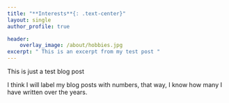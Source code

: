 ```yaml
---
title: "**Interests**{: .text-center}"
layout: single
author_profile: true

header:
    overlay_image: /about/hobbies.jpg
excerpt: " This is an excerpt from my test post "
---
```



This is just a test blog post 

I think I will label my blog posts with numbers, that way, I know how many I have written over the years. 
